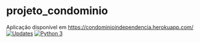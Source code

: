 # projeto_condominio

Aplicação disponível em https://condominioindependencia.herokuapp.com/
[![Updates](https://pyup.io/repos/github/rafael1717y/projeto_condominio/shield.svg)](https://pyup.io/repos/github/rafael1717y/projeto_condominio/)
[![Python 3](https://pyup.io/repos/github/rafael1717y/projeto_condominio/python-3-shield.svg)](https://pyup.io/repos/github/rafael1717y/projeto_condominio/)
